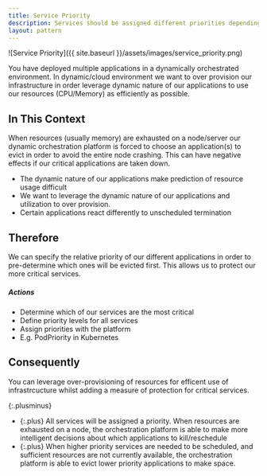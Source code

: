```yaml
---
title: Service Priority
description: Services should be assigned different priorities depending on its importance.
layout: pattern
---
```


![Service Priority]({{ site.baseurl }}/assets/images/service_priority.png)

You have deployed multiple applications in a dynamically orchestrated environment. In dynamic/cloud environment we want to over provision our infrastructure in order leverage dynamic nature of our applications to use our resources (CPU/Memory) as efficiently as possible. 

## In This Context
When resources (usually memory) are exhausted on a node/server our dynamic orchestration platform is forced to choose an application(s) to evict in order to avoid the entire node crashing. This can have negative effects if our critical applications are taken down.
- The dynamic nature of our applications make prediction of resource usage difficult
- We want to leverage the dynamic nature of our applications and utilization to over provision.
- Certain applications react differently to unscheduled termination

## Therefore

We can specify the relative priority of our different applications in order to pre-determine which ones will be evicted first. This allows us to protect our more critical services.

##### Actions
- Determine which of our services are the most critical
- Define priority levels for all services
- Assign priorities with the platform
- E.g. PodPriority in Kubernetes

## Consequently

You can leverage over-provisioning of resources for efficent use of infrastrcucture whilst adding a measure of protection for critical services.

{:.plusminus}
- {:.plus} All services will be assigned a priority.
When resources are exhausted on a node, the orchestration platform is able to make more intelligent decisions about which applications to kill/reschedule
- {:.plus} When higher priority services are needed to be scheduled, and sufficient resources are not currently available, the orchestration platform is able to evict lower priority applications to make space.
